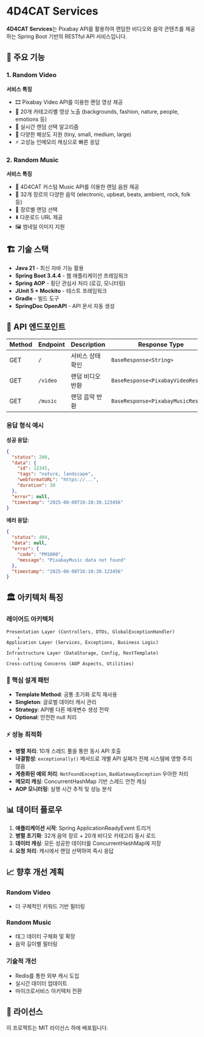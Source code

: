 # 4D4CAT Services

**4D4CAT Services**는 Pixabay API를 활용하여 랜덤한 비디오와 음악 콘텐츠를 제공하는 Spring Boot 기반의 RESTful API 서비스입니다.

## 🚀 주요 기능

### 1. Random Video
**서비스 특징**
- 🎞️ Pixabay Video API를 이용한 랜덤 영상 제공
- 📂 20개 카테고리별 영상 노출 (backgrounds, fashion, nature, people, emotions 등)
- 🔄 실시간 랜덤 선택 알고리즘
- 📱 다양한 해상도 지원 (tiny, small, medium, large)
- ⚡ 고성능 인메모리 캐싱으로 빠른 응답

### 2. Random Music  
**서비스 특징**
- 🎵 4D4CAT 커스텀 Music API를 이용한 랜덤 음원 제공
- 🎼 32개 장르의 다양한 음악 (electronic, upbeat, beats, ambient, rock, folk 등)
- 🔀 장르별 랜덤 선택
- ⬇️ 다운로드 URL 제공
- 🖼️ 썸네일 이미지 지원

## 🏗️ 기술 스택

- **Java 21** - 최신 자바 기능 활용
- **Spring Boot 3.4.4** - 웹 애플리케이션 프레임워크
- **Spring AOP** - 횡단 관심사 처리 (로깅, 모니터링)
- **JUnit 5 + Mockito** - 테스트 프레임워크
- **Gradle** - 빌드 도구
- **SpringDoc OpenAPI** - API 문서 자동 생성

## 📡 API 엔드포인트

| Method | Endpoint | Description | Response Type |
|--------|----------|-------------|---------------|
| GET | `/` | 서비스 상태 확인 | `BaseResponse<String>` |
| GET | `/video` | 랜덤 비디오 반환 | `BaseResponse<PixabayVideoResult>` |  
| GET | `/music` | 랜덤 음악 반환 | `BaseResponse<PixabayMusicResult>` |

### 응답 형식 예시

**성공 응답:**
```json
{
  "status": 200,
  "data": {
    "id": 12345,
    "tags": "nature, landscape",
    "webformatURL": "https://...",
    "duration": 30
  },
  "error": null,
  "timestamp": "2025-08-08T16:10:30.123456"
}
```

**에러 응답:**
```json
{
  "status": 404,
  "data": null,
  "error": {
    "code": "PM1000",
    "message": "PixabayMusic data not found"
  },
  "timestamp": "2025-08-08T16:10:30.123456"
}
```

## 🏛️ 아키텍처 특징

### 레이어드 아키텍처
```
Presentation Layer (Controllers, DTOs, GlobalExceptionHandler)
    ↓
Application Layer (Services, Exceptions, Business Logic)
    ↓  
Infrastructure Layer (DataStorage, Config, RestTemplate)
    ↓
Cross-cutting Concerns (AOP Aspects, Utilities)
```

### 🔧 핵심 설계 패턴
- **Template Method**: 공통 초기화 로직 재사용
- **Singleton**: 글로벌 데이터 캐시 관리
- **Strategy**: API별 다른 매개변수 생성 전략
- **Optional**: 안전한 null 처리

### ⚡ 성능 최적화
- **병렬 처리**: 10개 스레드 풀을 통한 동시 API 호출
- **내결함성**: `exceptionally()` 메서드로 개별 API 실패가 전체 시스템에 영향 주지 않음
- **계층화된 예외 처리**: `NotFoundException`, `BadGatewayException` 우아한 처리
- **메모리 캐싱**: ConcurrentHashMap 기반 스레드 안전 캐싱
- **AOP 모니터링**: 실행 시간 추적 및 성능 분석

## 📊 데이터 플로우

1. **애플리케이션 시작**: Spring ApplicationReadyEvent 트리거
2. **병렬 초기화**: 32개 음악 장르 + 20개 비디오 카테고리 동시 로드
3. **데이터 캐싱**: 모든 성공한 데이터를 ConcurrentHashMap에 저장
4. **요청 처리**: 캐시에서 랜덤 선택하여 즉시 응답

## 📈 향후 개선 계획

### Random Video
- 더 구체적인 키워드 기반 필터링

### Random Music
- 태그 데이터 구체화 및 확장
- 음악 길이별 필터링

### 기술적 개선
- Redis를 통한 외부 캐시 도입
- 실시간 데이터 업데이트
- 마이크로서비스 아키텍처 전환

## 📝 라이선스

이 프로젝트는 MIT 라이선스 하에 배포됩니다.
